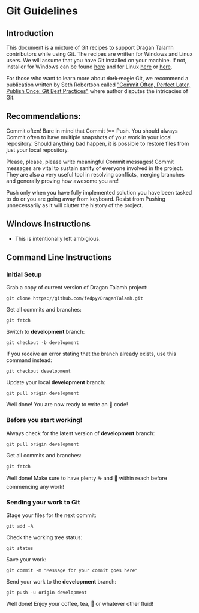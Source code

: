 # Git Guidelines

## Introduction
This document is a mixture of Git recipes to support Dragan Talamh contributors while using Git. The recipes are written for Windows and Linux users. We will assume that you have Git installed on your machine. If not, installer for Windows can be found [here](https://git-scm.com/download/win) and for Linux [here](https://github.com/git/git) or [here](https://mirrors.edge.kernel.org/pub/software/scm/git/).

For those who want to learn more about ~~dark magic~~ Git, we recommend a publication written by Seth Robertson called ["Commit Often, Perfect Later, Publish Once: Git Best Practices"](https://sethrobertson.github.io/GitBestPractices/) where author disputes the intricacies of Git.

## Recommendations:
Commit often! Bare in mind that Commit !== Push. You should always Commit often to have multiple snapshots of your work in your local repository. Should anything bad happen, it is possible to restore files from just your local repository.

Please, please, please write meaningful Commit messages! Commit messages are vital to sustain sanity of everyone involved in the project. They are also a very useful tool in resolving conflicts, merging branches and generally proving how awesome you are!

Push only when you have fully implemented solution you have been tasked to do or you are going away from keyboard. Resist from Pushing unnecessarily as it will clutter the history of the project.

## Windows Instructions
- This is intentionally left ambigious.

## Command Line Instructions
### Initial Setup
Grab a copy of current version of Dragan Talamh project:
```
git clone https://github.com/fedpy/DraganTalamh.git
```

Get all commits and branches:
```
git fetch
```

Switch to **development** branch:
```
git checkout -b development
```

If you receive an error stating that the branch already exists, use this command instead:
```
git checkout development
```

Update your local **development** branch:
```
git pull origin development
```

Well done! You are now ready to write an :star2: code!

### Before you start working!
Always check for the latest version of **development** branch:
```
git pull origin development
```

Get all commits and branches:
```
git fetch
```

Well done! Make sure to have plenty :coffee: and :cake: within reach before commencing any work!

### Sending your work to Git
Stage your files for the next commit:
```
git add -A
```

Check the working tree status:
```
git status
```

Save your work:
```
git commit -m "Message for your commit goes here"
```

Send your work to the **development** branch:
```
git push -u origin development
```

Well done! Enjoy your coffee, tea, :tropical_drink: or whatever other fluid!
